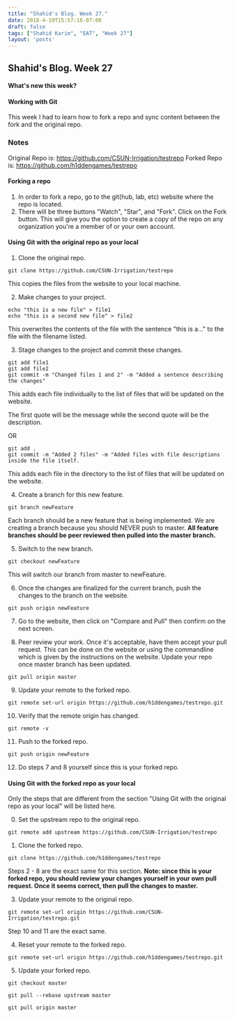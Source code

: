 ```yaml
---
title: "Shahid's Blog. Week 27."
date: 2018-4-19T15:57:16-07:00
draft: false
tags: ["Shahid Karim", "EAT", "Week 27"]
layout: 'posts'
---
```


## Shahid's Blog. Week 27
#### What's new this week?
#### Working with Git
This week I had to learn how to fork a repo and sync content between the fork and the original repo. 

### Notes
Original Repo is: https://github.com/CSUN-Irrigation/testrepo
Forked Repo is: https://github.com/h1ddengames/testrepo

#### Forking a repo
1. In order to fork a repo, go to the git(hub, lab, etc) website where the repo is located. 
2. There will be three buttons "Watch", "Star", and "Fork". Click on the Fork button. This will give you the option to create a copy of the repo on any organization you're a member of or your own account.

#### Using Git with the original repo as your local
1. Clone the original repo.
```
git clone https://github.com/CSUN-Irrigation/testrepo
```
This copies the files from the website to your local machine.

2. Make changes to your project.
```
echo "this is a new file" > file1
echo "this is a second new file" > file2
```

This overwrites the contents of the file with the sentence "this is a..." to the file with the filename listed. 

3. Stage changes to the project and commit these changes.
```
git add file1
git add file2
git commit -m "Changed files 1 and 2" -m "Added a sentence describing the changes"
```

This adds each file individually to the list of files that will be updated on the website. 

The first quote will be the message while the second quote will be the description.

OR 
```
git add .
git commit -m "Added 2 files" -m "Added files with file descriptions inside the file itself.
```

This adds each file in the directory to the list of files that will be updated on the website.

4. Create a branch for this new feature.
```
git branch newFeature
```

Each branch should be a new feature that is being implemented. We are creating a branch because you should NEVER push to master. <b>All feature branches should be peer reviewed then pulled into the master branch.</b>

5. Switch to the new branch. 
```
git checkout newFeature
```

This will switch our branch from master to newFeature.

6. Once the changes are finalized for the current branch, push the changes to the branch on the website.
```
git push origin newFeature
```

7. Go to the website, then click on "Compare and Pull" then confirm on the next screen.

8. Peer review your work. Once it's acceptable, have them accept your pull request. This can be done on the website or using the commandline which is given by the instructions on the website. Update your repo once master branch has been updated.
```
git pull origin master
```

9. Update your remote to the forked repo.
```
git remote set-url origin https://github.com/h1ddengames/testrepo.git
```

10. Verify that the remote origin has changed.
```
git remote -v
```

11. Push to the forked repo.
```
git push origin newFeature
```

12. Do steps 7 and 8 yourself since this is your forked repo. 


#### Using Git with the forked repo as your local

Only the steps that are different from the section "Using Git with the original repo as your local" will be listed here.

0. Set the upstream repo to the original repo.
```
git remote add upstream https://github.com/CSUN-Irrigation/testrepo
```

1. Clone the forked repo.
```
git clone https://github.com/h1ddengames/testrepo
```

Steps 2 - 8 are the exact same for this section. <b>Note: since this is your forked repo, you should review your changes yourself in your own pull request. Once it seems correct, then pull the changes to master.</b>


3. Update your remote to the original repo.
```
git remote set-url origin https://github.com/CSUN-Irrigation/testrepo.git
```

Step 10 and 11 are the exact same.

4. Reset your remote to the forked repo.
```
git remote set-url origin https://github.com/h1ddengames/testrepo.git
```

5. Update your forked repo.
```
git checkout master

git pull --rebase upstream master

git pull origin master
```